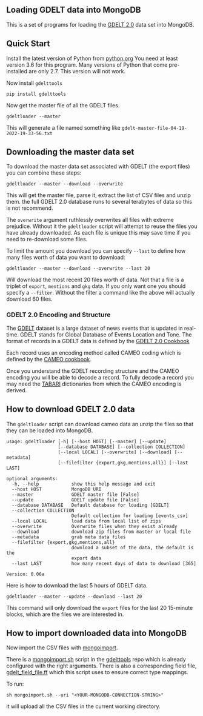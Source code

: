 ## Loading GDELT data into MongoDB

This is a set of programs for loading the [GDELT 2.0](https:/gdeltproject.org) data set into MongoDB. 

## Quick Start

Install the latest version of Python from [python.org](https://www.python.org/downloads/)
You need at least version 3.6 for this program. Many versions of Python that
come pre-installed are only 2.7. This version will not work.

Now install `gdelttools`

```shell
pip install gdelttools
```

Now get the master file of all the GDELT files. 

```shell
gdeltloader --master
```

This will generate a file named something like `gdelt-master-file-04-19-2022-19-33-56.txt`

## Downloading the master data set

To download the master data set associated with GDELT (the export files) you can combine
these steps:

```shell
gdeltloader --master --download --overwrite
```

This will get the master file, parse it, extract the list of CSV files and unzip them.
the full GDELT 2.0 database runs to several terabytes of data so this is not recommend. 

The `overwrite` argument ruthlessly overwrites all files with extreme prejudice. Without
it the `gdeltloader` script will attempt to reuse the files you have already downloaded. As
each file is unique this may save time if you need to re-download some files. 

To limit the amount you download you can specify `--last` to define how many files worth of data
you want to download:

```shell
gdeltloader --master --download --overwrite --last 20
```
Will download the most recent 20 files worth of data. Not that a file is a triplet of 
`export`, `mentions` and `gkg` data. If you only want one you should specify a 
`--filter`. Without the filter a command like the above will actually download 60 files. 

### GDELT 2.0 Encoding and Structure
The [GDELT](https://gdeltproject.org) dataset is a large dataset of news events that is updated
in real-time. GDELT stands for Global Database of Events Location and Tone. The format
of records in a GDELT data is defined by the [GDELT 2.0 Cookbook](http://data.gdeltproject.org/documentation/GDELT-Event_Codebook-V2.0.pdf)

Each record uses an encoding method called CAMEO coding which is defined by the
[CAMEO cookbook](https://parusanalytics.com/eventdata/cameo.dir/CAMEO.Manual.1.1b3.pdf).

Once you understand the GDELT recording structure and the CAMEO encoding you will be able
to decode a record. To fully decode a record you may need the 
[TABARI](https://github.com/openeventdata/tabari_dictionaries) dictionaries
from which the CAMEO encoding is derived. 

## How to download GDELT 2.0 data

The `gdeltloader` script can download cameo data an unzip the files so that
they can be loaded into MongoDB.

```
usage: gdeltloader [-h] [--host HOST] [--master] [--update]
                   [--database DATABASE] [--collection COLLECTION]
                   [--local LOCAL] [--overwrite] [--download] [--metadata]
                   [--filefilter {export,gkg,mentions,all}] [--last LAST]

optional arguments:
  -h, --help            show this help message and exit
  --host HOST           MongoDB URI
  --master              GDELT master file [False]
  --update              GDELT update file [False]
  --database DATABASE   Default database for loading [GDELT]
  --collection COLLECTION
                        Default collection for loading [events_csv]
  --local LOCAL         load data from local list of zips
  --overwrite           Overwrite files when they exist already
  --download            download zip files from master or local file
  --metadata            grab meta data files
  --filefilter {export,gkg,mentions,all}
                        download a subset of the data, the default is the
                        export data
  --last LAST           how many recent days of data to download [365]

Version: 0.06a
```

Here is how to download the last 5 hours of GDELT data. 

```shell
gdeltloader --master --update --download --last 20
```
This command will only download the `export` files for the last 20 15-minute blocks, which
are the files we are interested in. 

## How to import downloaded data into MongoDB

Now import the CSV files with [mongoimport](https://docs.mongodb.com/database-tools/mongoimport/).

There is a [mongoimport.sh](https://raw.githubusercontent.com/jdrumgoole/gdelttools/master/mongoimport.sh)
script in the [gdelttools](https://github.com/jdrumgoole/gdelttools) repo
which is already configured with the right arguments.  There is also a corresponding
field file, 
[gdelt_field_file.ff](https://raw.githubusercontent.com/jdrumgoole/gdelttools/master/gdelt_field_file.ff) 
which this script uses to ensure correct type mappings.

To run:

```shell
sh mongoimport.sh --uri "<YOUR-MONGODB-CONNECTION-STRING>"
```

it will upload all the CSV files in the current working directory. 





